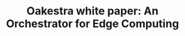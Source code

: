 ---
title: "Oakestra white paper: An Orchestrator for Edge Computing"
authors: "Giovanni Bartolomeo, Mehdi Yosofie, Simon Bäurle, Oliver Haluszczynski, Nitinder Mohan, Jörg Ott"
conference: ""
doi: "https://arxiv.org/abs/2207.01577"
img: "/pubs/oakestraWhitePaper.png"
badges: []
pdf: "/pubs/oakestraWhitePaper.pdf"
summary: ""
draft: false
weight: 212
toc: false
---